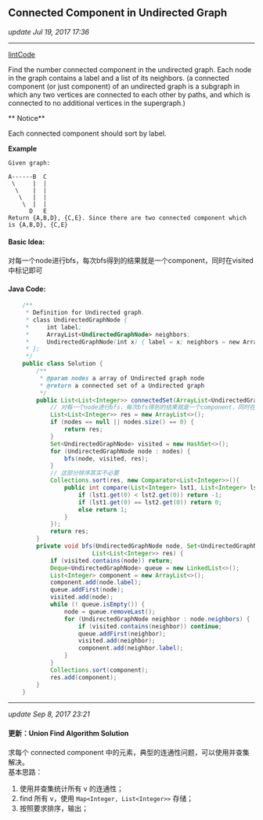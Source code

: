 ## Connected Component in Undirected Graph
_update Jul 19, 2017 17:36_

---
[lintCode](http://www.lintcode.com/en/problem/connected-component-in-undirected-graph/)


Find the number connected component in the undirected graph. Each node in the graph contains a label and a list of its neighbors. (a connected component (or just component) of an undirected graph is a subgraph in which any two vertices are connected to each other by paths, and which is connected to no additional vertices in the supergraph.)

** Notice**

Each connected component should sort by label.

**Example**

    Given graph:
    
    A------B  C
     \     |  | 
      \    |  |
       \   |  |
        \  |  |
          D   E
    Return {A,B,D}, {C,E}. Since there are two connected component which is {A,B,D}, {C,E}
    
#### Basic Idea:
对每一个node进行bfs，每次bfs得到的结果就是一个component，同时在visited中标记即可

#### Java Code:
```java
    /**
     * Definition for Undirected graph.
     * class UndirectedGraphNode {
     *     int label;
     *     ArrayList<UndirectedGraphNode> neighbors;
     *     UndirectedGraphNode(int x) { label = x; neighbors = new ArrayList<UndirectedGraphNode>(); }
     * };
     */
    public class Solution {
        /**
         * @param nodes a array of Undirected graph node
         * @return a connected set of a Undirected graph
         */
        public List<List<Integer>> connectedSet(ArrayList<UndirectedGraphNode> nodes) {
            // 对每一个node进行bfs，每次bfs得到的结果就是一个component，同时在visited中标记即可
            List<List<Integer>> res = new ArrayList<>();
            if (nodes == null || nodes.size() == 0) {
                return res;
            }
            Set<UndirectedGraphNode> visited = new HashSet<>();
            for (UndirectedGraphNode node : nodes) {
                bfs(node, visited, res);
            }
            // 这部分排序其实不必要
            Collections.sort(res, new Comparator<List<Integer>>(){
                public int compare(List<Integer> lst1, List<Integer> lst2) {
                    if (lst1.get(0) < lst2.get(0)) return -1;
                    if (lst1.get(0) == lst2.get(0)) return 0;
                    else return 1;
                }
            });
            return res;
        }
        private void bfs(UndirectedGraphNode node, Set<UndirectedGraphNode> visited, 
                        List<List<Integer>> res) {
            if (visited.contains(node)) return;
            Deque<UndirectedGraphNode> queue = new LinkedList<>();
            List<Integer> component = new ArrayList<>();
            component.add(node.label);
            queue.addFirst(node);
            visited.add(node);
            while (! queue.isEmpty()) {
                node = queue.removeLast();
                for (UndirectedGraphNode neighbor : node.neighbors) {
                    if (visited.contains(neighbor)) continue;
                    queue.addFirst(neighbor);
                    visited.add(neighbor);
                    component.add(neighbor.label);
                }
            }
            Collections.sort(component);
            res.add(component);
        }
    }
```

---
_update Sep 8, 2017  23:21_

#### 更新：Union Find Algorithm Solution
求每个 connected component 中的元素，典型的连通性问题，可以使用并查集解决。  
基本思路：
1.  使用并查集统计所有 v 的连通性；
2.  find 所有 v，使用 `Map<Integer, List<Integer>>` 存储；
3.  按照要求排序，输出；

















